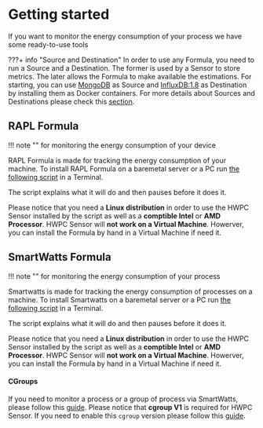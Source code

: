 # Getting started

If you want to monitor the energy consumption of your process we have some
ready-to-use tools

???+ info "Source and Destination"
    In order to use any Formula, you need to run a Source and a Destination. The former is used by a Sensor to store metrics. The later allows the Formula to make available the estimations. For starting, you can use [MongoDB](https://hub.docker.com/_/mongo) as Source and [InfluxDB:1.8](https://hub.docker.com/_/influxdb) as Destination by installing them as Docker containers.
    For more details about Sources and Destinations please check this [section](database/sources_destinations.md).


## **RAPL Formula**

!!! note ""
    for monitoring the energy consumption of your device

RAPL Formula is made for tracking the energy consumption of your machine.
To install RAPL Formula on a baremetal server or a PC run [the following
script](script/rapl_install.sh) in a Terminal.

The script explains what it will do and then pauses before it does it.

Please notice that you need a **Linux distribution** in order to use the HWPC Sensor installed by the script as
well as a **comptible Intel** or **AMD Processor**. HWPC Sensor will **not work on a Virtual Machine**. Howerver, you can install the Formula by hand in a Virtual Machine if need it.

## **SmartWatts Formula**

!!! note ""
    for monitoring the energy consumption of your process

Smartwatts is made for tracking the energy consumption of processes on a
machine.
To install Smartwatts on a baremetal server or a PC run [the following
script](script/smartwatts_install.sh) in a Terminal.

The script explains what it will do and then pauses before it does it.

Please notice that you need a **Linux distribution** in order to use the HWPC Sensor installed by the script as
well as a **comptible Intel** or **AMD Processor**. HWPC Sensor will **not work on a Virtual Machine**. Howerver, you can install the Formula by hand in a Virtual Machine if need it.



#### CGroups
If you need to monitor a process or a group of process via SmartWatts, please follow this [guide](guides/cgroup.md). Please notice that **cgroup V1** is required for HWPC Sensor. If you need to enable this `cgroup` version please follow this [guide](guides/cgroup_v1_activation.md).    

<!---
## **Jouleit**

!!! note ""
    for mesuring the energy consumption of a program

Jouleit is made for tracking the energy consumption of a program.
Jouleit need `gawk` to run.
You can get the script from the [github repository](https://github.com/powerapi-ng/jouleit)
Start jouleit by using `./jouleit.sh cmd`.
-->
